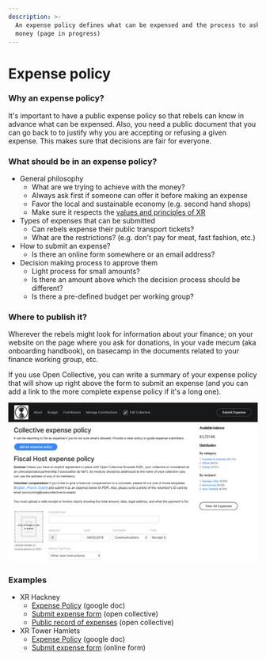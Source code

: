 ```yaml
---
description: >-
  An expense policy defines what can be expensed and the process to ask for
  money (page in progress)
---
```


# Expense policy

### Why an expense policy?

It's important to have a public expense policy so that rebels can know in advance what can be expensed. Also, you need a public document that you can go back to to justify why you are accepting or refusing a given expense. This makes sure that decisions are fair for everyone.

### What should be in an expense policy?

* General philosophy
  * What are we trying to achieve with the money?
  * Always ask first if someone can offer it before making an expense
  * Favor the local and sustainable economy \(e.g. second hand shops\)
  * Make sure it respects the [values and principles of XR](../principles-and-values.md)
* Types of expenses that can be submitted
  * Can rebels expense their public transport tickets?
  * What are the restrictions? \(e.g. don't pay for meat, fast fashion, etc.\)
* How to submit an expense?
  * Is there an online form somewhere or an email address?
* Decision making process to approve them
  * Light process for small amounts?
  * Is there an amount above which the decision process should be different?
  * Is there a pre-defined budget per working group?

### Where to publish it?

Wherever the rebels might look for information about your finance; on your website on the page where you ask for donations, in your vade mecum \(aka onboarding handbook\), on basecamp in the documents related to your finance working group, etc. 

If you use Open Collective, you can write a summary of your expense policy that will show up right above the form to submit an expense \(and you can add a link to the more complete expense policy if it's a long one\).

![Submit expense form on Open Collective](../.gitbook/assets/screen-shot-2019-09-03-at-5.39.22-pm.png)

### Examples

* XR Hackney 
  * [Expense Policy](https://docs.google.com/document/d/1b7xF8gJ2KxzG6oNOPATfcMNFlEic6NcNqw308XKraF8/mobilebasic) \(google doc\)
  * [Submit expense form](https://opencollective.com/xrhackney/expenses/new) \(open collective\)
  * [Public record of expenses](https://opencollective.com/xrhackney/expenses) \(open collective\)
* XR Tower Hamlets
  * [Expense Policy](https://docs.google.com/document/d/1Zx5JWNgjfHyAuqw6DILdPfpXHJ_L0bTZLbMqPtPM89Y/edit) \(google doc\)
  * [Submit expense form](https://form.jotformeu.com/91277648344365) \(online form\)

